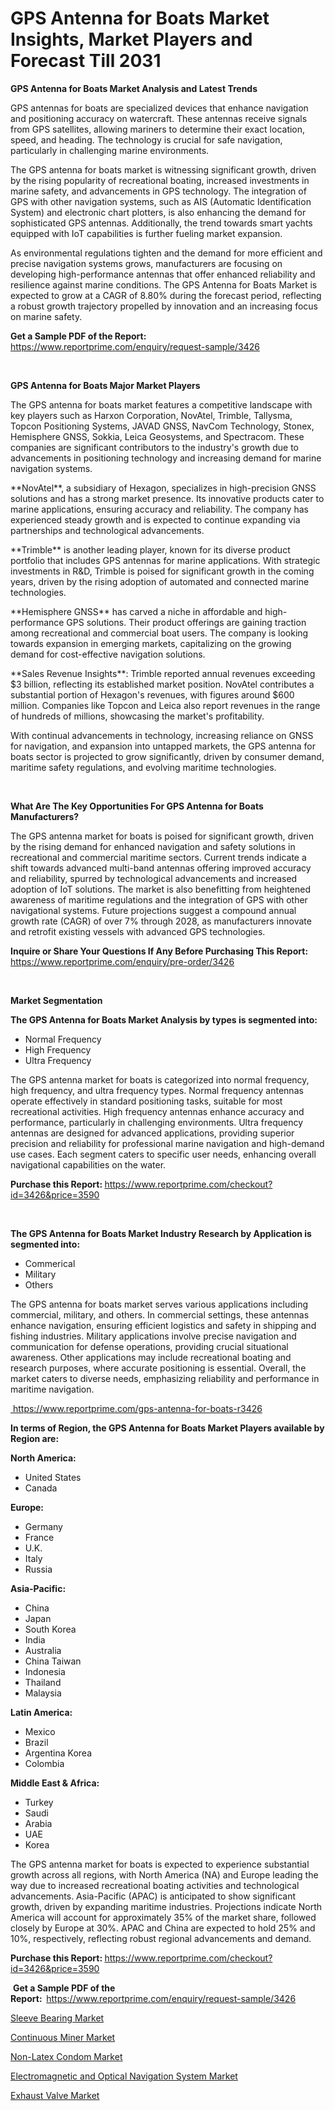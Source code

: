 <p><h1>GPS Antenna for Boats Market Insights, Market Players and Forecast Till 2031</h1></p><p><strong>GPS Antenna for Boats Market Analysis and Latest Trends</strong></p>
<p><p>GPS antennas for boats are specialized devices that enhance navigation and positioning accuracy on watercraft. These antennas receive signals from GPS satellites, allowing mariners to determine their exact location, speed, and heading. The technology is crucial for safe navigation, particularly in challenging marine environments.</p><p>The GPS antenna for boats market is witnessing significant growth, driven by the rising popularity of recreational boating, increased investments in marine safety, and advancements in GPS technology. The integration of GPS with other navigation systems, such as AIS (Automatic Identification System) and electronic chart plotters, is also enhancing the demand for sophisticated GPS antennas. Additionally, the trend towards smart yachts equipped with IoT capabilities is further fueling market expansion.</p><p>As environmental regulations tighten and the demand for more efficient and precise navigation systems grows, manufacturers are focusing on developing high-performance antennas that offer enhanced reliability and resilience against marine conditions. The GPS Antenna for Boats Market is expected to grow at a CAGR of 8.80% during the forecast period, reflecting a robust growth trajectory propelled by innovation and an increasing focus on marine safety.</p></p>
<p><strong>Get a Sample PDF of the Report:&nbsp;</strong> <a href="https://www.reportprime.com/enquiry/request-sample/3426">https://www.reportprime.com/enquiry/request-sample/3426</a></p>
<p>&nbsp;</p>
<p><strong>GPS Antenna for Boats Major Market Players</strong></p>
<p><p>The GPS antenna for boats market features a competitive landscape with key players such as Harxon Corporation, NovAtel, Trimble, Tallysma, Topcon Positioning Systems, JAVAD GNSS, NavCom Technology, Stonex, Hemisphere GNSS, Sokkia, Leica Geosystems, and Spectracom. These companies are significant contributors to the industry's growth due to advancements in positioning technology and increasing demand for marine navigation systems.</p><p>**NovAtel**, a subsidiary of Hexagon, specializes in high-precision GNSS solutions and has a strong market presence. Its innovative products cater to marine applications, ensuring accuracy and reliability. The company has experienced steady growth and is expected to continue expanding via partnerships and technological advancements.</p><p>**Trimble** is another leading player, known for its diverse product portfolio that includes GPS antennas for marine applications. With strategic investments in R&D, Trimble is poised for significant growth in the coming years, driven by the rising adoption of automated and connected marine technologies.</p><p>**Hemisphere GNSS** has carved a niche in affordable and high-performance GPS solutions. Their product offerings are gaining traction among recreational and commercial boat users. The company is looking towards expansion in emerging markets, capitalizing on the growing demand for cost-effective navigation solutions.</p><p>**Sales Revenue Insights**: Trimble reported annual revenues exceeding $3 billion, reflecting its established market position. NovAtel contributes a substantial portion of Hexagon's revenues, with figures around $600 million. Companies like Topcon and Leica also report revenues in the range of hundreds of millions, showcasing the market's profitability.</p><p>With continual advancements in technology, increasing reliance on GNSS for navigation, and expansion into untapped markets, the GPS antenna for boats sector is projected to grow significantly, driven by consumer demand, maritime safety regulations, and evolving maritime technologies.</p></p>
<p>&nbsp;</p>
<p><strong>What Are The Key Opportunities For GPS Antenna for Boats Manufacturers?</strong></p>
<p><p>The GPS antenna market for boats is poised for significant growth, driven by the rising demand for enhanced navigation and safety solutions in recreational and commercial maritime sectors. Current trends indicate a shift towards advanced multi-band antennas offering improved accuracy and reliability, spurred by technological advancements and increased adoption of IoT solutions. The market is also benefitting from heightened awareness of maritime regulations and the integration of GPS with other navigational systems. Future projections suggest a compound annual growth rate (CAGR) of over 7% through 2028, as manufacturers innovate and retrofit existing vessels with advanced GPS technologies.</p></p>
<p><strong>Inquire or Share Your Questions If Any Before Purchasing This Report:</strong> <a href="https://www.reportprime.com/enquiry/pre-order/3426">https://www.reportprime.com/enquiry/pre-order/3426</a></p>
<p>&nbsp;</p>
<p><strong>Market Segmentation</strong></p>
<p><strong>The GPS Antenna for Boats Market Analysis by types is segmented into:</strong></p>
<p><ul><li>Normal Frequency</li><li>High Frequency</li><li>Ultra Frequency</li></ul></p>
<p><p>The GPS antenna market for boats is categorized into normal frequency, high frequency, and ultra frequency types. Normal frequency antennas operate effectively in standard positioning tasks, suitable for most recreational activities. High frequency antennas enhance accuracy and performance, particularly in challenging environments. Ultra frequency antennas are designed for advanced applications, providing superior precision and reliability for professional marine navigation and high-demand use cases. Each segment caters to specific user needs, enhancing overall navigational capabilities on the water.</p></p>
<p><strong>Purchase this Report:&nbsp;</strong><a href="https://www.reportprime.com/checkout?id=3426&price=3590">https://www.reportprime.com/checkout?id=3426&price=3590</a></p>
<p>&nbsp;</p>
<p><strong>The GPS Antenna for Boats Market Industry Research by Application is segmented into:</strong></p>
<p><ul><li>Commerical</li><li>Military</li><li>Others</li></ul></p>
<p><p>The GPS antenna for boats market serves various applications including commercial, military, and others. In commercial settings, these antennas enhance navigation, ensuring efficient logistics and safety in shipping and fishing industries. Military applications involve precise navigation and communication for defense operations, providing crucial situational awareness. Other applications may include recreational boating and research purposes, where accurate positioning is essential. Overall, the market caters to diverse needs, emphasizing reliability and performance in maritime navigation.</p></p>
<p><a href="https://www.reportprime.com/gps-antenna-for-boats-r3426">&nbsp;https://www.reportprime.com/gps-antenna-for-boats-r3426</a></p>
<p><strong>In terms of Region, the GPS Antenna for Boats Market Players available by Region are:</strong></p>
<p>
    <p> <strong> North America: </strong>
        <ul>
            <li>United States</li>
            <li>Canada</li>
        </ul>
        </p> 
    <p> <strong> Europe: </strong>
        <ul>
            <li>Germany</li>
            <li>France</li>
            <li>U.K.</li>
            <li>Italy</li>
            <li>Russia</li>
        </ul>
        </p> 
    <p> <strong> Asia-Pacific: </strong>
        <ul>
            <li>China</li>
            <li>Japan</li>
            <li>South Korea</li>
            <li>India</li>
            <li>Australia</li>
            <li>China Taiwan</li>
            <li>Indonesia</li>
            <li>Thailand</li>
            <li>Malaysia</li>
        </ul>
        </p> 
    <p> <strong> Latin America: </strong>
        <ul>
            <li>Mexico</li>
            <li>Brazil</li>
            <li>Argentina Korea</li>
            <li>Colombia</li>
        </ul>
        </p> 
    <p> <strong> Middle East & Africa: </strong>
        <ul>
            <li>Turkey</li>
            <li>Saudi</li>
            <li>Arabia</li>
            <li>UAE</li>
            <li>Korea</li>
        </ul>
    </p>
    </p>
<p><p>The GPS antenna market for boats is expected to experience substantial growth across all regions, with North America (NA) and Europe leading the way due to increased recreational boating activities and technological advancements. Asia-Pacific (APAC) is anticipated to show significant growth, driven by expanding maritime industries. Projections indicate North America will account for approximately 35% of the market share, followed closely by Europe at 30%. APAC and China are expected to hold 25% and 10%, respectively, reflecting robust regional advancements and demand.</p></p>
<p><strong>Purchase this Report: </strong><a href="https://www.reportprime.com/checkout?id=3426&price=3590">https://www.reportprime.com/checkout?id=3426&price=3590</a></p>
<p>&nbsp;<strong>Get a Sample PDF of the Report:&nbsp;&nbsp;</strong><a href="https://www.reportprime.com/enquiry/request-sample/3426">https://www.reportprime.com/enquiry/request-sample/3426</a></p>
<p><strong></strong></p>
<p><p><a href="https://www.linkedin.com/pulse/how-regional-markets-adapting-sleeve-bearing-market-innova-bultigen-onthc?trackingId=vVRjUA6sSMSDPEsX5uAHpw%3D%3D">Sleeve Bearing Market</a></p><p><a href="https://www.linkedin.com/pulse/continuous-miner-market-global-regional-analysis-2024-2031-t3xff?trackingId=einemPGnTECCoUe5VyNkjA%3D%3D">Continuous Miner Market</a></p><p><a href="https://issuu.com/reportprime-2/docs/non-latex-condom-market-size-2030.p_a0884aca39919b">Non-Latex Condom Market</a></p><p><a href="https://issuu.com/reportprime-2/docs/electromagnetic-and-optical-navigat_f4b018e184ae8e">Electromagnetic and Optical Navigation System Market</a></p><p><a href="https://www.linkedin.com/pulse/exhaust-valve-market-growth-segmentation-regional-analysis-mmmac?trackingId=u0Bu5o0rTpive5y%2BBWDpcQ%3D%3D">Exhaust Valve Market</a></p></p>